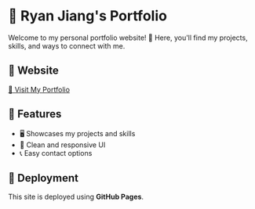 # 🌟 Ryan Jiang's Portfolio

Welcome to my personal portfolio website! 🚀 Here, you'll find my projects, skills, and ways to connect with me.

## 🔗 Website

[🔗 Visit My Portfolio](https://ryanj-code.github.io/)

## 📌 Features

- 🖥️ Showcases my projects and skills
- 🎨 Clean and responsive UI
- 📞 Easy contact options

## 🚀 Deployment

This site is deployed using **GitHub Pages**.

